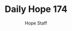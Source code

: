 ---
image: /assets/img/daily-hope-default-artwork.png
title: Daily Hope 174
number: 174
categories:
  - Daily Hope
author: Hope Staff
notes: Daily Hope 174
embed: >-
  <iframe src="https://open.spotify.com/embed/episode/5nr2Dbo2lHrZCJ0ULLF2WC?utm_source=generator" width="400px" height="102px" frameborder=“0" scrolling=“no”></iframe>
---